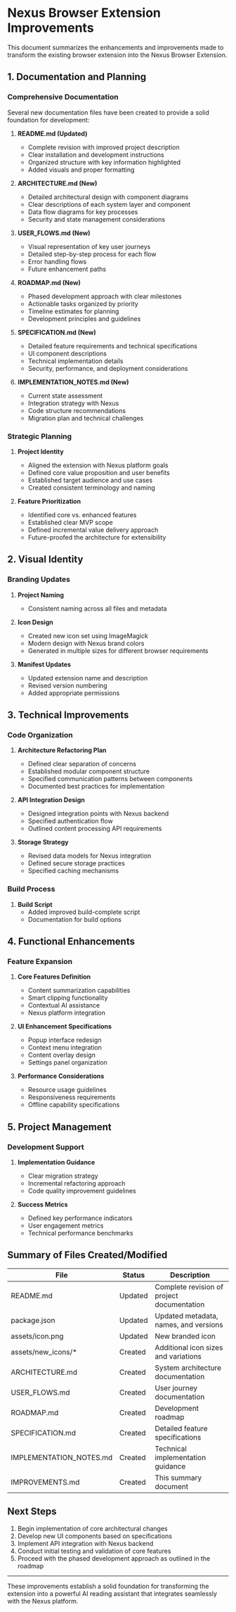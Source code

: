 # Nexus Browser Extension Improvements

This document summarizes the enhancements and improvements made to transform the existing browser extension into the Nexus Browser Extension.

## 1. Documentation and Planning

### Comprehensive Documentation

Several new documentation files have been created to provide a solid foundation for development:

1. **README.md (Updated)**
   - Complete revision with improved project description
   - Clear installation and development instructions
   - Organized structure with key information highlighted
   - Added visuals and proper formatting

2. **ARCHITECTURE.md (New)**
   - Detailed architectural design with component diagrams
   - Clear descriptions of each system layer and component
   - Data flow diagrams for key processes
   - Security and state management considerations

3. **USER_FLOWS.md (New)**
   - Visual representation of key user journeys
   - Detailed step-by-step process for each flow
   - Error handling flows
   - Future enhancement paths

4. **ROADMAP.md (New)**
   - Phased development approach with clear milestones
   - Actionable tasks organized by priority
   - Timeline estimates for planning
   - Development principles and guidelines

5. **SPECIFICATION.md (New)**
   - Detailed feature requirements and technical specifications
   - UI component descriptions
   - Technical implementation details
   - Security, performance, and deployment considerations

6. **IMPLEMENTATION_NOTES.md (New)**
   - Current state assessment
   - Integration strategy with Nexus
   - Code structure recommendations
   - Migration plan and technical challenges

### Strategic Planning

1. **Project Identity**
   - Aligned the extension with Nexus platform goals
   - Defined core value proposition and user benefits
   - Established target audience and use cases
   - Created consistent terminology and naming

2. **Feature Prioritization**
   - Identified core vs. enhanced features
   - Established clear MVP scope
   - Defined incremental value delivery approach
   - Future-proofed the architecture for extensibility

## 2. Visual Identity

### Branding Updates

1. **Project Naming**
   - Consistent naming across all files and metadata

2. **Icon Design**
   - Created new icon set using ImageMagick
   - Modern design with Nexus brand colors
   - Generated in multiple sizes for different browser requirements

3. **Manifest Updates**
   - Updated extension name and description
   - Revised version numbering
   - Added appropriate permissions

## 3. Technical Improvements

### Code Organization

1. **Architecture Refactoring Plan**
   - Defined clear separation of concerns
   - Established modular component structure
   - Specified communication patterns between components
   - Documented best practices for implementation

2. **API Integration Design**
   - Designed integration points with Nexus backend
   - Specified authentication flow
   - Outlined content processing API requirements

3. **Storage Strategy**
   - Revised data models for Nexus integration
   - Defined secure storage practices
   - Specified caching mechanisms

### Build Process

1. **Build Script**
   - Added improved build-complete script
   - Documentation for build options

## 4. Functional Enhancements

### Feature Expansion

1. **Core Features Definition**
   - Content summarization capabilities
   - Smart clipping functionality
   - Contextual AI assistance
   - Nexus platform integration

2. **UI Enhancement Specifications**
   - Popup interface redesign
   - Context menu integration
   - Content overlay design
   - Settings panel organization

3. **Performance Considerations**
   - Resource usage guidelines
   - Responsiveness requirements
   - Offline capability specifications

## 5. Project Management

### Development Support

1. **Implementation Guidance**
   - Clear migration strategy
   - Incremental refactoring approach
   - Code quality improvement guidelines

2. **Success Metrics**
   - Defined key performance indicators
   - User engagement metrics
   - Technical performance benchmarks

## Summary of Files Created/Modified

| File | Status | Description |
|------|--------|-------------|
| README.md | Updated | Complete revision of project documentation |
| package.json | Updated | Updated metadata, names, and versions |
| assets/icon.png | Updated | New branded icon |
| assets/new_icons/* | Created | Additional icon sizes and variations |
| ARCHITECTURE.md | Created | System architecture documentation |
| USER_FLOWS.md | Created | User journey documentation |
| ROADMAP.md | Created | Development roadmap |
| SPECIFICATION.md | Created | Detailed feature specifications |
| IMPLEMENTATION_NOTES.md | Created | Technical implementation guidance |
| IMPROVEMENTS.md | Created | This summary document |

## Next Steps

1. Begin implementation of core architectural changes
2. Develop new UI components based on specifications
3. Implement API integration with Nexus backend
4. Conduct initial testing and validation of core features
5. Proceed with the phased development approach as outlined in the roadmap

---

These improvements establish a solid foundation for transforming the extension into a powerful AI reading assistant that integrates seamlessly with the Nexus platform. 